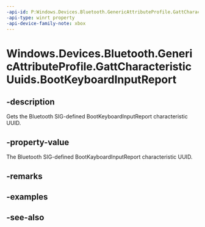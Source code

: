 ```yaml
---
-api-id: P:Windows.Devices.Bluetooth.GenericAttributeProfile.GattCharacteristicUuids.BootKeyboardInputReport
-api-type: winrt property
-api-device-family-note: xbox
---
```


<!-- Property syntax
public System.Guid BootKeyboardInputReport { get; }
-->

# Windows.Devices.Bluetooth.GenericAttributeProfile.GattCharacteristicUuids.BootKeyboardInputReport

## -description
Gets the Bluetooth SIG-defined BootKeyboardInputReport characteristic UUID.

## -property-value
The Bluetooth SIG-defined BootKayboardInputReport characteristic UUID.

## -remarks

## -examples

## -see-also
